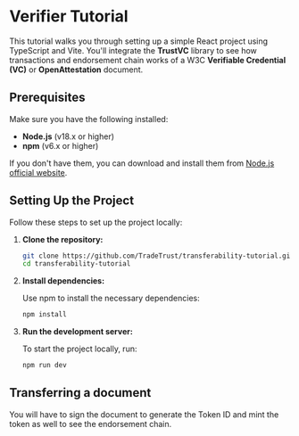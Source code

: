 # Verifier Tutorial

This tutorial walks you through setting up a simple React project using TypeScript and Vite. You'll integrate the **TrustVC** library to see how transactions and endorsement chain works of a W3C **Verifiable Credential (VC)** or **OpenAttestation** document.

## Prerequisites

Make sure you have the following installed:

- **Node.js** (v18.x or higher)
- **npm** (v6.x or higher)

If you don't have them, you can download and install them from [Node.js official website](https://nodejs.org/).

## Setting Up the Project

Follow these steps to set up the project locally:

1. **Clone the repository:**

   ```bash
   git clone https://github.com/TradeTrust/transferability-tutorial.git
   cd transferability-tutorial
   ```

2. **Install dependencies:**

   Use npm to install the necessary dependencies:

   ```bash
   npm install
   ```

3. **Run the development server:**

   To start the project locally, run:

   ```bash
   npm run dev
   ```

## Transferring a document

You will have to sign the document to generate the Token ID and mint the token as well to see the endorsement chain.
